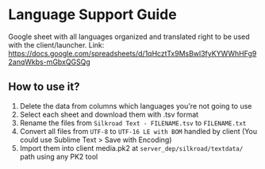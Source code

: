 # Language Support Guide

Google sheet with all languages organized and translated right to be used with the client/launcher.
Link: https://docs.google.com/spreadsheets/d/1qHcztTx9MsBwl3fyKYWWhHFg92anqWkbs-mGbxQGSQg

## How to use it?

1. Delete the data from columns which languages you're not going to use
2. Select each sheet and download them with .tsv format
3. Rename the files from `Silkroad Text - FILENAME.tsv` to `FILENAME.txt`
4. Convert all files from `UTF-8` to `UTF-16 LE with BOM` handled by client (You could use Sublime Text > Save with Encoding)
5. Import them into client media.pk2 at `server_dep/silkroad/textdata/` path using any PK2 tool